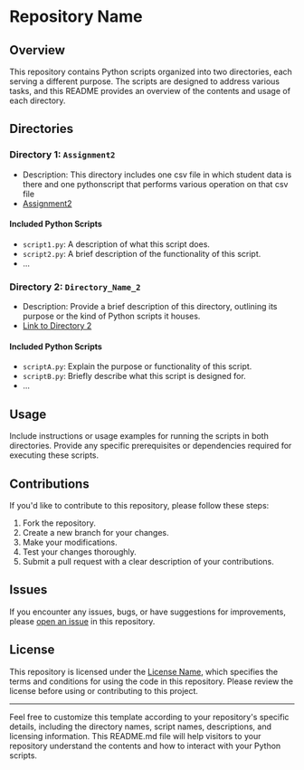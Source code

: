 # Repository Name

## Overview

This repository contains Python scripts organized into two directories, each serving a different purpose. The scripts are designed to address various tasks, and this README provides an overview of the contents and usage of each directory.

## Directories

### Directory 1: `Assignment2`

- Description: This directory includes one csv file in which student data is there and one pythonscript that performs various operation on that csv file
- [Assignment2](/Assignment2)

#### Included Python Scripts

- `script1.py`: A description of what this script does.
- `script2.py`: A brief description of the functionality of this script.
- ...

### Directory 2: `Directory_Name_2`

- Description: Provide a brief description of this directory, outlining its purpose or the kind of Python scripts it houses.
- [Link to Directory 2](/Directory_Name_2)

#### Included Python Scripts

- `scriptA.py`: Explain the purpose or functionality of this script.
- `scriptB.py`: Briefly describe what this script is designed for.
- ...

## Usage

Include instructions or usage examples for running the scripts in both directories. Provide any specific prerequisites or dependencies required for executing these scripts.

## Contributions

If you'd like to contribute to this repository, please follow these steps:

1. Fork the repository.
2. Create a new branch for your changes.
3. Make your modifications.
4. Test your changes thoroughly.
5. Submit a pull request with a clear description of your contributions.

## Issues

If you encounter any issues, bugs, or have suggestions for improvements, please [open an issue](/issues) in this repository.

## License

This repository is licensed under the [License Name](/LICENSE), which specifies the terms and conditions for using the code in this repository. Please review the license before using or contributing to this project.

---

Feel free to customize this template according to your repository's specific details, including the directory names, script names, descriptions, and licensing information. This README.md file will help visitors to your repository understand the contents and how to interact with your Python scripts.
